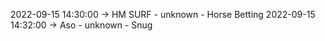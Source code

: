 2022-09-15 14:30:00 -> HM SURF - unknown - Horse Betting
2022-09-15 14:32:00 -> Aso - unknown - Snug
